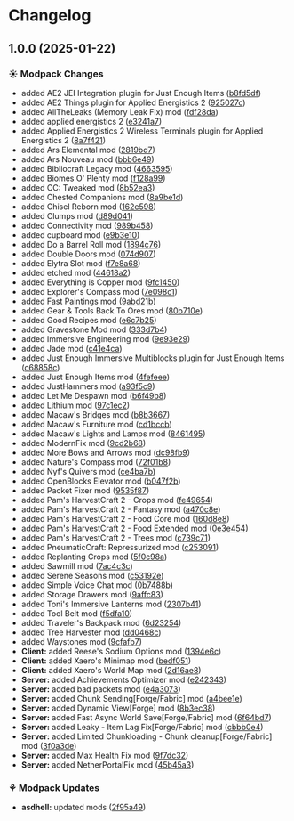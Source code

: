 # Changelog

## 1.0.0 (2025-01-22)


### ☀ Modpack Changes

* added AE2 JEI Integration plugin for Just Enough Items ([b8fd5df](https://github.com/JaronZ/asdhell/commit/b8fd5dfe2217253f2fe7c7c9599dc4f2aa3d845a))
* added AE2 Things plugin for Applied Energistics 2 ([925027c](https://github.com/JaronZ/asdhell/commit/925027c91112d8babee7a897d4ae512e65ee84b5))
* added AllTheLeaks (Memory Leak Fix) mod ([fdf28da](https://github.com/JaronZ/asdhell/commit/fdf28dad18fe1697e18bd98c3f3d252226d786df))
* added applied energistics 2 ([e3241a7](https://github.com/JaronZ/asdhell/commit/e3241a7b7890837460f04a13e7d868b10073357a))
* added Applied Energistics 2 Wireless Terminals plugin for Applied Energistics 2 ([8a7f421](https://github.com/JaronZ/asdhell/commit/8a7f4218a0ef36a90d02c97a93afbebe175e79e8))
* added Ars Elemental mod ([2819bd7](https://github.com/JaronZ/asdhell/commit/2819bd7de8726223a5f6793202e91110e1e7a284))
* added Ars Nouveau mod ([bbb6e49](https://github.com/JaronZ/asdhell/commit/bbb6e490f4eed387acb8b7de10506b5e1c2a6e4c))
* added Bibliocraft Legacy mod ([4663595](https://github.com/JaronZ/asdhell/commit/4663595b0b982419a45498b8cb8b7895702056f4))
* added Biomes O' Plenty mod ([f128a99](https://github.com/JaronZ/asdhell/commit/f128a9937484c945d3653105d61a9dba26972b72))
* added CC: Tweaked mod ([8b52ea3](https://github.com/JaronZ/asdhell/commit/8b52ea3dffb2c499e5dfb5fee37d17fbfca70906))
* added Chested Companions mod ([8a9be1d](https://github.com/JaronZ/asdhell/commit/8a9be1dd551c246625dd7f6d07d96904249caa91))
* added Chisel Reborn mod ([162e598](https://github.com/JaronZ/asdhell/commit/162e5985718de1b07870b49a670091d56d4a68d0))
* added Clumps mod ([d89d041](https://github.com/JaronZ/asdhell/commit/d89d041213bead6f92c87e7bc536ce41e206c222))
* added Connectivity mod ([989b458](https://github.com/JaronZ/asdhell/commit/989b458fbebd4907df76e0950ff1339eb7c3cb64))
* added cupboard mod ([e9b3e10](https://github.com/JaronZ/asdhell/commit/e9b3e1006f770eb55ad87c1d4a335022c2c1b765))
* added Do a Barrel Roll mod ([1894c76](https://github.com/JaronZ/asdhell/commit/1894c76b074a529dd18c8a4329b4a012a27ac2a1))
* added Double Doors mod ([074d907](https://github.com/JaronZ/asdhell/commit/074d9073d5a24487d6dd6dbd12e9c34d83ce67ac))
* added Elytra Slot mod ([f7e8a68](https://github.com/JaronZ/asdhell/commit/f7e8a68c2d88d529c0bb32743eac143e2cc66639))
* added etched mod ([44618a2](https://github.com/JaronZ/asdhell/commit/44618a27897860188128a87372516e6e2be654c5))
* added Everything is Copper mod ([9fc1450](https://github.com/JaronZ/asdhell/commit/9fc1450cb305d41310f0af35341d5cf835346771))
* added Explorer's Compass mod ([7e098c1](https://github.com/JaronZ/asdhell/commit/7e098c198f86536fef71eb56d47fb328cce05632))
* added Fast Paintings mod ([9abd21b](https://github.com/JaronZ/asdhell/commit/9abd21b401e8e367081bc3aaa018335b0cae0787))
* added Gear & Tools Back To Ores mod ([80b710e](https://github.com/JaronZ/asdhell/commit/80b710e913dc58d2a8cc686821fb4367228f8d3c))
* added Good Recipes mod ([e6c7b25](https://github.com/JaronZ/asdhell/commit/e6c7b2522da9b3003ed14dafa23c2d25c094c771))
* added Gravestone Mod mod ([333d7b4](https://github.com/JaronZ/asdhell/commit/333d7b44313ac218a0ee8567b57e8c0978a6e655))
* added Immersive Engineering mod ([9e93e29](https://github.com/JaronZ/asdhell/commit/9e93e29205ab5643056ff93e8a8d8e4977ac8a0b))
* added Jade mod ([c41e4ca](https://github.com/JaronZ/asdhell/commit/c41e4ca53b503b58c48f05828d02f222287e8ebd))
* added Just Enough Immersive Multiblocks plugin for Just Enough Items ([c68858c](https://github.com/JaronZ/asdhell/commit/c68858cb878cf17857278b8b8f6d37d3b6ff03fb))
* added Just Enough Items mod ([4fefeee](https://github.com/JaronZ/asdhell/commit/4fefeee87bad65eb3d3848e62507e9f5fa49debc))
* added JustHammers mod ([a93f5c9](https://github.com/JaronZ/asdhell/commit/a93f5c9217945faabf1aed1093fc511f9e4318fb))
* added Let Me Despawn mod ([b6f49b8](https://github.com/JaronZ/asdhell/commit/b6f49b8f2f887f624ed90352158fd6a4d9fd56f0))
* added Lithium mod ([97c1ec2](https://github.com/JaronZ/asdhell/commit/97c1ec2bb0ab62abfdfb4935cccde0b49c952004))
* added Macaw's Bridges mod ([b8b3667](https://github.com/JaronZ/asdhell/commit/b8b36675c770940f13856068b6b0b43b8ab509ea))
* added Macaw's Furniture mod ([cd1bccb](https://github.com/JaronZ/asdhell/commit/cd1bccb040f91bffc2065fa85a26e07a6062b5e2))
* added Macaw's Lights and Lamps mod ([8461495](https://github.com/JaronZ/asdhell/commit/84614958e65928b260f9305f22ced20583ef3fd9))
* added ModernFix mod ([9cd2b68](https://github.com/JaronZ/asdhell/commit/9cd2b680d2e171b48c0c13a4b1ba71e60f6ee528))
* added More Bows and Arrows mod ([dc98fb9](https://github.com/JaronZ/asdhell/commit/dc98fb9dd122c7a94c2874b16e4342d2cd382464))
* added Nature's Compass mod ([72f01b8](https://github.com/JaronZ/asdhell/commit/72f01b867bbaae4bb8748b6da6bc9c2f19d79b8e))
* added Nyf's Quivers mod ([ce4ba7b](https://github.com/JaronZ/asdhell/commit/ce4ba7b563ba11385a4194bf91c73a6d47ff9b95))
* added OpenBlocks Elevator mod ([b047f2b](https://github.com/JaronZ/asdhell/commit/b047f2b478a8cc2e8dfd346a2bfedb99885709c7))
* added Packet Fixer mod ([9535f87](https://github.com/JaronZ/asdhell/commit/9535f871f9469b4698bd874015e54e2c1bf88b2c))
* added Pam's HarvestCraft 2 - Crops mod ([fe49654](https://github.com/JaronZ/asdhell/commit/fe4965429b89d325ce568332886d62df70034293))
* added Pam's HarvestCraft 2 - Fantasy mod ([a470c8e](https://github.com/JaronZ/asdhell/commit/a470c8e50628c2865dd063fb2522b30f9ca5f1ea))
* added Pam's HarvestCraft 2 - Food Core mod ([160d8e8](https://github.com/JaronZ/asdhell/commit/160d8e8b28f8b59cd164a2ec968a52fec5364c5f))
* added Pam's HarvestCraft 2 - Food Extended mod ([0e3e454](https://github.com/JaronZ/asdhell/commit/0e3e454dc18827b12c56246c0d1387f72f19ddb1))
* added Pam's HarvestCraft 2 - Trees mod ([c739c71](https://github.com/JaronZ/asdhell/commit/c739c71ae65d9807e019e0ca1c06d43ae8e60f29))
* added PneumaticCraft: Repressurized mod ([c253091](https://github.com/JaronZ/asdhell/commit/c25309177ebaa4819747e78482e65a0af5d898c7))
* added Replanting Crops mod ([5f0c98a](https://github.com/JaronZ/asdhell/commit/5f0c98abb9673c19ee2a87436d26ebdc0a5d805a))
* added Sawmill mod ([7ac4c3c](https://github.com/JaronZ/asdhell/commit/7ac4c3ce7e11cb15b4fbfd7fad9486da0247b613))
* added Serene Seasons mod ([c53192e](https://github.com/JaronZ/asdhell/commit/c53192ec6575dc6020d7693c06dd5ce90c664bec))
* added Simple Voice Chat mod ([0b7488b](https://github.com/JaronZ/asdhell/commit/0b7488b8ae2a58f3d33527260cac1fa92e1ecda1))
* added Storage Drawers mod ([9affc83](https://github.com/JaronZ/asdhell/commit/9affc8325fa6e757bfe27215eaa69c7c29eda711))
* added Toni's Immersive Lanterns mod ([2307b41](https://github.com/JaronZ/asdhell/commit/2307b41ed67c1f46e814d15f42e46b1de425e9ca))
* added Tool Belt mod ([f5dfa10](https://github.com/JaronZ/asdhell/commit/f5dfa103d799c7c0cd2f89bd45c939138070f5f4))
* added Traveler's Backpack mod ([6d23254](https://github.com/JaronZ/asdhell/commit/6d2325462a11476d6e8d2ab991f1912d673ee096))
* added Tree Harvester mod ([dd0468c](https://github.com/JaronZ/asdhell/commit/dd0468c7c3e7a4f74cfde09415a128a95985e02f))
* added Waystones mod ([9cfafb7](https://github.com/JaronZ/asdhell/commit/9cfafb71967ea438eb184342ed5beade4ca2c573))
* **Client:** added Reese's Sodium Options mod ([1394e6c](https://github.com/JaronZ/asdhell/commit/1394e6c0db73168a80f62c08b555100f5eef3da5))
* **Client:** added Xaero's Minimap mod ([bedf051](https://github.com/JaronZ/asdhell/commit/bedf051bc9e05409e03139f57d1b7d09d01f6dc6))
* **Client:** added Xaero's World Map mod ([2d16ae8](https://github.com/JaronZ/asdhell/commit/2d16ae84ca966947f263a6f0117e2c1521523944))
* **Server:** added Achievements Optimizer mod ([e242343](https://github.com/JaronZ/asdhell/commit/e2423434fd1a72629c31bef2e7e38515deaee69e))
* **Server:** added bad packets mod ([e4a3073](https://github.com/JaronZ/asdhell/commit/e4a307379d10b9eee35d66281d412c36f345f087))
* **Server:** added Chunk Sending[Forge/Fabric] mod ([a4bee1e](https://github.com/JaronZ/asdhell/commit/a4bee1ed2d8abea0ab4c9d93404fc16415246f59))
* **Server:** added Dynamic View[Forge] mod ([8b3ec38](https://github.com/JaronZ/asdhell/commit/8b3ec38b5ff90d9fe5072d80e8e0240a0a020262))
* **Server:** added Fast Async World Save[Forge/Fabric] mod ([6f64bd7](https://github.com/JaronZ/asdhell/commit/6f64bd7e63b5dac915791cb6b34d729df9f09442))
* **Server:** added Leaky - Item Lag Fix[Forge/Fabric] mod ([cbbb0e4](https://github.com/JaronZ/asdhell/commit/cbbb0e4b03c9273987f16bca69fe4dd9329b32a3))
* **Server:** added Limited Chunkloading - Chunk cleanup[Forge/Fabric] mod ([3f0a3de](https://github.com/JaronZ/asdhell/commit/3f0a3de072e91b36b12e9c4bdd7fafef35ad0176))
* **Server:** added Max Health Fix mod ([9f7dc32](https://github.com/JaronZ/asdhell/commit/9f7dc322de8b6fb7c805012d8b0ff75950e6ec15))
* **Server:** added NetherPortalFix mod ([45b45a3](https://github.com/JaronZ/asdhell/commit/45b45a3fecea0cdcd788a713f352c8279f4cdfab))


### ⚘ Modpack Updates

* **asdhell:** updated mods ([2f95a49](https://github.com/JaronZ/asdhell/commit/2f95a496102d149e6dd9ba56d0b90c3774ccc7c0))
